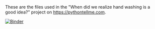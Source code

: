 These are the files used in the "When did we realize hand washing is a good idea?" project on https://pythontellme.com.

[![Binder](https://mybinder.org/badge_logo.svg)](https://mybinder.org/v2/gh/pythontellme/when-did-we-realize-hand-washing-is-a-good-idea/master?filepath=handwashing.ipynb)
